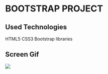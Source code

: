<h1> BOOTSTRAP PROJECT </h1>

<h2> Used Technologies </h2>

HTML5 CSS3 Bootstrap libraries

<h2> Screen Gif </h2>

![](Paylastikca.gif)
